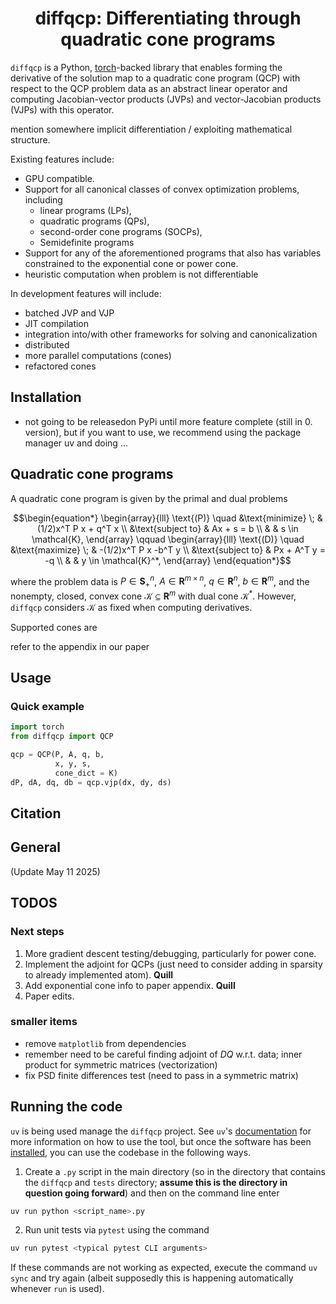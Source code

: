 <h1 align='center'>diffqcp: Differentiating through quadratic cone programs</h1>

`diffqcp` is a Python, [torch](https://github.com/pytorch/pytorch)-backed library that enables forming the derivative
of the solution map to a quadratic cone program (QCP) with respect
to the QCP problem data as an abstract linear operator and computing
Jacobian-vector products (JVPs) and vector-Jacobian products (VJPs)
with this operator.

mention somewhere implicit differentiation / exploiting mathematical
structure.

Existing features include:
- GPU compatible.
- Support for all canonical classes of convex optimization problems, including
    - linear programs (LPs),
    - quadratic programs (QPs),
    - second-order cone programs (SOCPs),
    - Semidefinite programs
- Support for any of the aforementioned programs that also has variables constrained to the exponential cone or power cone.
- heuristic computation when problem is not differentiable

In development features will include:
- batched JVP and VJP
- JIT compilation
- integration into/with other frameworks for solving and canonicalization
- distributed
- more parallel computations (cones)
- refactored cones

## Installation

- not going to be releasedon PyPi until more feature complete (still in 0. version), but if you want to use,
we recommend using the package manager uv and doing ...

## Quadratic cone programs
A quadratic cone program is given by the primal and dual problems

```math
\begin{equation*}
    \begin{array}{lll}
        \text{(P)} \quad &\text{minimize} \; & (1/2)x^T P x + q^T x  \\
        &\text{subject to} & Ax + s = b  \\
        & & s \in \mathcal{K},
    \end{array}
    \qquad
    \begin{array}{lll}
         \text{(D)} \quad  &\text{maximize} \; & -(1/2)x^T P x -b^T y  \\
        &\text{subject to} & Px + A^T y = -q \\
        & & y \in \mathcal{K}^*,
    \end{array}
\end{equation*}
```
where the problem data is $`P\in \mathbf{S}_+^{n}`$, $`A \in \mathbf{R}^{m \times n}`$, $`q \in \mathbf{R}^n`$,
$`b \in \mathbf{R}^m`$, and the nonempty, closed, convex cone $`\mathcal K \subseteq \mathbf{R}^m`$ with dual cone $`\mathcal{K}^*`$.
However, `diffqcp` considers $`\mathcal K`$ as fixed when computing derivatives.

Supported cones are

refer to the appendix in our paper

## Usage



### Quick example

```python
import torch
from diffqcp import QCP

qcp = QCP(P, A, q, b,
          x, y, s,
          cone_dict = K)
dP, dA, dq, db = qcp.vjp(dx, dy, ds)
```

## Citation


## General
(Update May 11 2025)

## TODOS

### Next steps
1. More gradient descent testing/debugging, particularly for power cone.
2. Implement the adjoint for QCPs (just need to consider adding in sparsity to already implemented atom). **Quill**
3. Add exponential cone info to paper appendix. **Quill**
4. Paper edits. 

### smaller items
- remove `matplotlib` from dependencies
- remember need to be careful finding adjoint of $DQ$ w.r.t. data; inner product for symmetric matrices (vectorization)
- fix PSD finite differences test (need to pass in a symmetric matrix)

## Running the code

`uv` is being used manage the `diffqcp` project. See `uv`'s [documentation](https://docs.astral.sh/uv/) for more information on how to use the tool, but once the software has been [installed](https://docs.astral.sh/uv/getting-started/installation/), you can use the codebase in the following ways.

1. Create a `.py` script in the main directory (so in the directory that contains the `diffqcp` and `tests` directory; **assume this is the directory in question going forward**) and then on the command line enter
```zsh
uv run python <script_name>.py
```
2. Run unit tests via `pytest` using the command
```zsh
uv run pytest <typical pytest CLI arguments>
```

If these commands are not working as expected, execute the command `uv sync` and try again (albeit supposedly this is happening automatically whenever `run` is used).